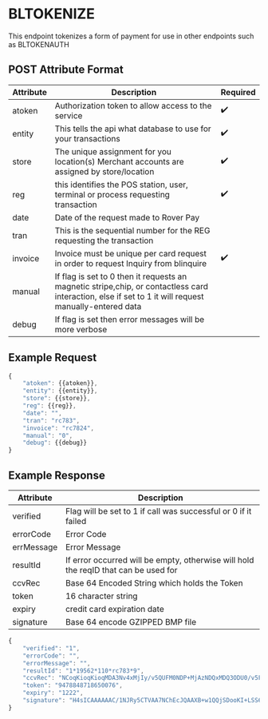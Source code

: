 # BLTOKENIZE

<PageHeader />
This endpoint tokenizes a form of payment for use in other endpoints such as BLTOKENAUTH

## POST Attribute Format

| Attribute | Description                                                                                                                                           | Required           |
| --------- | ----------------------------------------------------------------------------------------------------------------------------------------------------- | ------------------ |
| atoken    | Authorization token to allow access to the service                                                                                                    | :heavy_check_mark: |
| entity    | This tells the api what database to use for your transactions                                                                                          | :heavy_check_mark: |
| store     | The unique assignment for you location(s) Merchant accounts are assigned by store/location                                                             | :heavy_check_mark: |
| reg       | this identifies the POS station, user, terminal or process requesting transaction                                                                      | :heavy_check_mark: |
| date      | Date of the request made to Rover Pay                                                                                                                 |
| tran      | This is the sequential number for the REG requesting the transaction                                                                                  |
| invoice   | Invoice must be unique per card request in order to request Inquiry from blinquire                                                                    | :heavy_check_mark: |
| manual    | If flag is set to 0 then it requests an magnetic stripe,chip, or contactless card interaction, else if set to 1 it will request manually-entered data |
| debug     | If flag is set then error messages will be more verbose                                                                                               |

## Example Request

```javascript
{
    "atoken": {{atoken}},
    "entity": {{entity}},
    "store": {{store}},
    "reg": {{reg}},
    "date": "",
    "tran": "rc783",
    "invoice": "rc7824",
    "manual": "0",
    "debug": {{debug}}
}
```

## Example Response

| Attribute  | Description                                                                        |
| ---------- | ---------------------------------------------------------------------------------- |
| verified   | Flag will be set to 1 if call was successful or 0 if it failed                     |
| errorCode  | Error Code                                                                         |
| errMessage | Error Message                                                                      |
| resultId   | If error occurred will be empty, otherwise will hold the reqID that can be used for |
| ccvRec     | Base 64 Encoded String which holds the Token                                       |
| token      | 16 character string                                                                |
| expiry     | credit card expiration date                                                        |
| signature  | Base 64 encode GZIPPED BMP file                                                    |

```Javascript
{
    "verified": "1",
    "errorCode": "",
    "errorMessage": "",
    "resultId": "1*19562*110*rc783*9",
    "ccvRec": "NCoqKioqKioqMDA3Nv4xMjIy/v5QUFM0NDP+MjAzNDQxMDQ3ODU0/v5FTkNSWVBURUT+Vv5WaXNh/v5B/v5bRDIwXSBDaGFyZ2UgQWNjZXB0ZWQu/v7+/v7+MSoxOTU2MioxMTAqcmM3ODMqOf7+/v7+/v7+/v7+/v7+/v7+/v7+VE9LRU4tTkVX/jk0Nzg4NDg3MTg2NTAwNzb+Qk9MVP7+/v7+/v7+/v7+/v7+/v7+/v7+/v7+/v7+/lr+WP5yYzc4MzD+SDRzSUNBQUFBQUFDLzFOSlJ5NUNUVkFBN05DaEVjSlFBQVhCK3cxUVFqU0Rvb0tJK0xTUzZpaUlUbjRNQXNzZ1luYnR6VE52MjQ5SFZhM1Z2WHFQZWxXalVkWHowNy9OT1FNQUFBQUFnRjhzZjJ4djdnTUFBQUNBeTV3REFDand4ejF1S2dBQQ==",
    "token": "9478848718650076",
    "expiry": "1222",
    "signature": "H4sICAAAAAAC/1NJRy5CTVAA7NChEcJQAAXB+w1QQjSDooKI+LSS6iiITn4MAssgYnbtzTNv249HVa3VvXqPelWjUdXz07/NOQMAAAAAgF8sf2xv7gMAAACAy5wDACjwxz1uKgAA"
}
```
